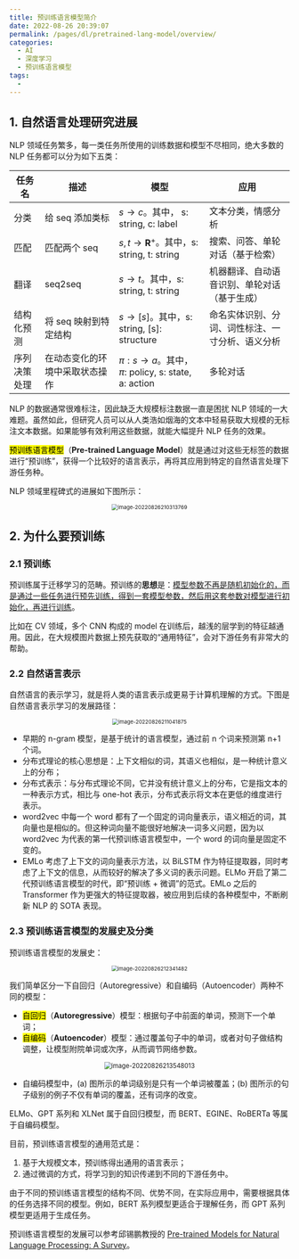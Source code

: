 ```yaml
---
title: 预训练语言模型简介
date: 2022-08-26 20:39:07
permalink: /pages/dl/pretrained-lang-model/overview/
categories:
  - AI
  - 深度学习
  - 预训练语言模型
tags:
  - 
---
```


## 1. 自然语言处理研究进展

NLP 领域任务繁多，每一类任务所使用的训练数据和模型不尽相同，绝大多数的 NLP 任务都可以分为如下五类：

| 任务名       | 描述                           | 模型                                                     | 应用                                             |
| ------------ | ------------------------------ | -------------------------------------------------------- | ------------------------------------------------ |
| 分类         | 给 seq 添加类标                | $s \to c$。其中， s: string, c: label​                    | 文本分类，情感分析                               |
| 匹配         | 匹配两个 seq                   | $s,t \to \textbf{R}^+$。其中，s: string, t: string       | 搜索、问答、单轮对话（基于检索）                 |
| 翻译         | seq2seq                        | $s \to t$。其中，s: string, t: string                    | 机器翻译、自动语音识别、单轮对话（基于生成）     |
| 结构化预测   | 将 seq 映射到特定结构          | $s \to [s]$。其中，s: string, [s]: structure             | 命名实体识别、分词、词性标注、一寸分析、语义分析 |
| 序列决策处理 | 在动态变化的环境中采取状态操作 | $\pi: s \to a$。其中，$\pi$: policy, s: state, a: action | 多轮对话                                         |

NLP 的数据通常很难标注，因此缺乏大规模标注数据一直是困扰 NLP 领域的一大难题。虽然如此，但研究人员可以从人类浩如烟海的文本中轻易获取大规模的无标注文本数据。如果能够有效利用这些数据，就能大幅提升 NLP 任务的效果。

<mark>预训练语言模型</mark>（**Pre-trained Language Model**）就是通过对这些无标签的数据进行“预训练”，获得一个比较好的语言表示，再将其应用到特定的自然语言处理下游任务种。

NLP 领域里程碑式的进展如下图所示：

<center><img src="https://notebook-img-1304596351.cos.ap-beijing.myqcloud.com/img/image-20220826210313769.png" alt="image-20220826210313769" style="zoom:67%;" /></center>

## 2. 为什么要预训练

### 2.1 预训练

预训练属于迁移学习的范畴。预训练的**思想**是：<u>模型参数不再是随机初始化的，而是通过一些任务进行预先训练，得到一套模型参数，然后用这套参数对模型进行初始化，再进行训练</u>。

比如在 CV 领域，多个 CNN 构成的 model 在训练后，越浅的层学到的特征越通用。因此，在大规模图片数据上预先获取的“通用特征”，会对下游任务有非常大的帮助。

### 2.2 自然语言表示

自然语言的表示学习，就是将人类的语言表示成更易于计算机理解的方式。下图是自然语言表示学习的发展路径：

<center><img src="https://notebook-img-1304596351.cos.ap-beijing.myqcloud.com/img/image-20220826211041875.png" alt="image-20220826211041875" style="zoom:67%;" /></center>

+ 早期的 n-gram 模型，是基于统计的语言模型，通过前 n 个词来预测第 n+1 个词。
+ 分布式理论的核心思想是：上下文相似的词，其语义也相似，是一种统计意义上的分布；
+ 分布式表示：与分布式理论不同，它并没有统计意义上的分布，它是指文本的一种表示方式，相比与 one-hot 表示，分布式表示将文本在更低的维度进行表示。
+ word2vec 中每一个 word 都有了一个固定的词向量表示，语义相近的词，其向量也是相似的。但这种词向量不能很好地解决一词多义问题，因为以 word2vec 为代表的第一代预训练语言模型中，一个 word 的词向量是固定不变的。
+ EMLo 考虑了上下文的词向量表示方法，以 BiLSTM 作为特征提取器，同时考虑了上下文的信息，从而较好的解决了多义词的表示问题。ELMo 开启了第二代预训练语言模型的时代，即“预训练 + 微调”的范式。EMLo 之后的 Transformer 作为更强大的特征提取器，被应用到后续的各种模型中，不断刷新 NLP 的 SOTA 表现。

### 2.3 预训练语言模型的发展史及分类

预训练语言模型的发展史：

<center><img src="https://notebook-img-1304596351.cos.ap-beijing.myqcloud.com/img/image-20220826212341482.png" alt="image-20220826212341482" style="zoom:67%;" /></center>

我们简单区分一下自回归（Autoregressive）和自编码（Autoencoder）两种不同的模型：

+ <mark>自回归</mark>（**Autoregressive**）模型：根据句子中前面的单词，预测下一个单词；
+ <mark>自编码</mark>（**Autoencoder**）模型：通过覆盖句子中的单词，或者对句子做结构调整，让模型附院单词或次序，从而调节网络参数。

<center><img src="https://notebook-img-1304596351.cos.ap-beijing.myqcloud.com/img/image-20220826213548013.png" alt="image-20220826213548013" style="zoom:80%;" /></center>

+ 自编码模型中，(a) 图所示的单词级别是只有一个单词被覆盖；(b) 图所示的句子级别的例子不仅有单词的覆盖，还有词序的改变。

ELMo、GPT 系列和 XLNet 属于自回归模型，而 BERT、EGINE、RoBERTa 等属于自编码模型。

目前，预训练语言模型的通用范式是：

1. 基于大规模文本，预训练得出通用的语言表示；
2. 通过微调的方式，将学习到的知识传递到不同的下游任务中。

由于不同的预训练语言模型的结构不同、优势不同，在实际应用中，需要根据具体的任务选择不同的模型。例如，BERT 系列模型更适合于理解任务，而 GPT 系列模型更适用于生成任务。

预训练语言模型的发展可以参考邱锡鹏教授的 [Pre-trained Models for Natural Language Processing: A Survey](https://arxiv.org/abs/2003.08271)。